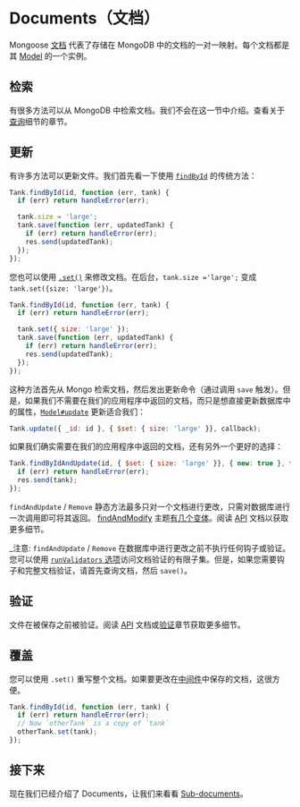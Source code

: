 # Documents（文档）

Mongoose [文档](http://mongoosejs.com/docs/api.html#document-js) 代表了存储在 MongoDB 中的文档的一对一映射。每个文档都是其 [Model](/Library/mongoose/docs/models.md) 的一个实例。

## 检索

有很多方法可以从 MongoDB 中检索文档。我们不会在这一节中介绍。查看关于[查询](/Library/mongoose/docs/queries.md)细节的章节。

## 更新

有许多方法可以更新文件。我们首先看一下使用 [`findById`](http://mongoosejs.com/docs/api.html#model_Model.findById) 的传统方法：

```js
Tank.findById(id, function (err, tank) {
  if (err) return handleError(err);

  tank.size = 'large';
  tank.save(function (err, updatedTank) {
    if (err) return handleError(err);
    res.send(updatedTank);
  });
});
```

您也可以使用 [`.set()`](http://mongoosejs.com/docs/api.html#document_Document-set) 来修改文档。在后台，`tank.size ='large';` 变成 `tank.set({size: 'large'})`。

```js
Tank.findById(id, function (err, tank) {
  if (err) return handleError(err);

  tank.set({ size: 'large' });
  tank.save(function (err, updatedTank) {
    if (err) return handleError(err);
    res.send(updatedTank);
  });
});
```

这种方法首先从 Mongo 检索文档，然后发出更新命令（通过调用 `save` 触发）。但是，如果我们不需要在我们的应用程序中返回的文档，而只是想直接更新数据库中的属性，[`Model#update`](http://mongoosejs.com/docs/api.html#model_Model.update) 更新适合我们：

```js
Tank.update({ _id: id }, { $set: { size: 'large' }}, callback);
```

如果我们确实需要在我们的应用程序中返回的文档，还有另外一个更好的选择：

```js
Tank.findByIdAndUpdate(id, { $set: { size: 'large' }}, { new: true }, function (err, tank) {
  if (err) return handleError(err);
  res.send(tank);
});
```
`findAndUpdate` / `Remove` 静态方法最多只对一个文档进行更改，只需对数据库进行一次调用即可将其返回。 [findAndModify](http://www.mongodb.org/display/DOCS/findAndModify+Command) 主题[有](http://mongoosejs.com/docs/api.html#model_Model.findByIdAndRemove)[几个](http://mongoosejs.com/docs/api.html#model_Model.findOneAndUpdate)[变体](http://mongoosejs.com/docs/api.html#model_Model.findOneAndRemove)。阅读 [API](http://mongoosejs.com/docs/api.html) 文档以获取更多细节。

_注意: `findAndUpdate` / `Remove` 在数据库中进行更改之前不执行任何钩子或验证。您可以使用 [`runValidators` 选项](http://mongoosejs.com/docs/validation.html#update-validators)访问文档验证的有限子集。但是，如果您需要钩子和完整文档验证，请首先查询文档，然后 `save()`。

## 验证

文件在被保存之前被验证。阅读 [API](http://mongoosejs.com/docs/api.html#document_Document-validate) 文档或[验证](http://mongoosejs.com/docs/validation.html)章节获取更多细节。

## 覆盖

您可以使用 `.set()` 重写整个文档。如果要更改在[中间件](/Library/mongoose/docs/middleware.md)中保存的文档，这很方便。

```js
Tank.findById(id, function (err, tank) {
  if (err) return handleError(err);
  // Now `otherTank` is a copy of `tank`
  otherTank.set(tank);
});
```

## 接下来

现在我们已经介绍了 Documents，让我们来看看 [Sub-documents](/Library/mongoose/docs/subdocs.md)。
